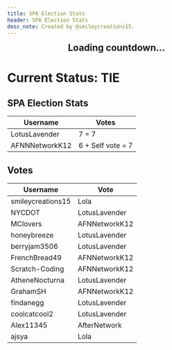 ```yaml
---
title: SPA Election Stats
header: SPA Election Stats
desc_note: Created by @smileycreations15.
---
```

<h2 id="countdown" style="text-align: center;margin-top: 0px;">Loading countdown...</h2>

# Current Status: TIE
## SPA Election Stats

| Username       | Votes   |
|----------------|---------|
| LotusLavender  | 7 = 7 |
| AFNNNetworkK12 | 6 + Self vote = 7 |

## Votes

| Username          | Vote             |
|-------------------|------------------|
| smileycreations15 | Lola    |
| NYCDOT            | LotusLavender    |
| MClovers          | AFNNetworkK12    |
| honeybreeze       | LotusLavender    |
| berryjam3506      | LotusLavender    |
| FrenchBread49     | AFNNetworkK12    |
| Scratch-Coding    | AFNNetworkK12    |
| AtheneNocturna    | LotusLavender    |
| GrahamSH          | AFNNetworkK12    |
| findanegg         | LotusLavender    |
| coolcatcool2 | LotusLavender |
| Alex11345 | AfterNetwork |
| ajsya | Lola |

<script>
// Set the date we're counting down to
var countDownDate = new Date("Jun 23, 2019 00:00:00 UTC+0000").getTime();

// Update the count down every 1 second
var x = setInterval(function() {

  // Get today's date and time
  var now = new Date().getTime();
    
  // Find the distance between now and the count down date
  var distance = countDownDate - now;
    
  // Time calculations for days, hours, minutes and seconds
  var days = Math.floor(distance / (1000 * 60 * 60 * 24));
  var hours = Math.floor((distance % (1000 * 60 * 60 * 24)) / (1000 * 60 * 60));
  var minutes = Math.floor((distance % (1000 * 60 * 60)) / (1000 * 60));
  var seconds = Math.floor((distance % (1000 * 60)) / 1000);
    
  // Output the result in an element with id="demo"
  document.getElementById("countdown").innerHTML = "Voting closes in: <br>" + days + " days " + hours + " hours "
  + minutes + " minutes " + seconds + " seconds ";
    
  // If the count down is over, write some text 
  if (distance < 0) {
    clearInterval(x);
    document.getElementById("countdown").innerHTML = "Voting has closed";
  }
}, 1000);
</script>
